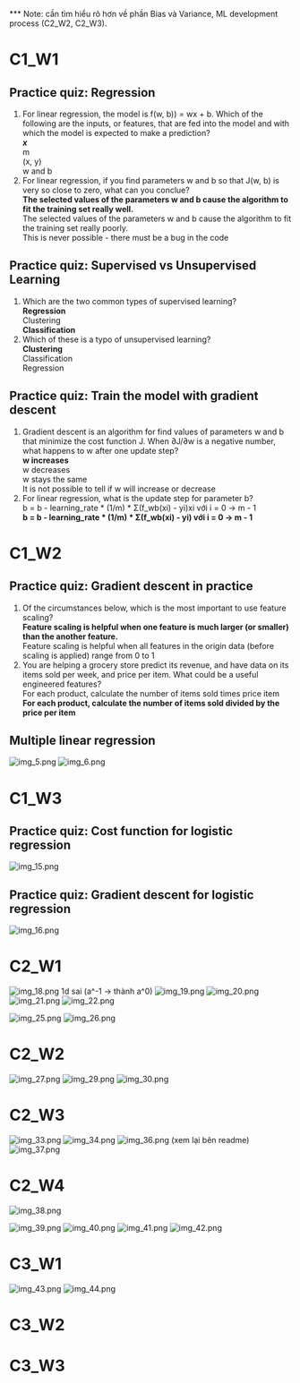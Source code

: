 *** Note: cần tìm hiểu rõ hơn về phần Bias và Variance, ML development process (C2_W2, C2_W3).

# C1_W1
## Practice quiz: Regression
1. For linear regression, the model is f(w, b)) = wx + b. Which of the following are the inputs, or features, that are fed into the model and with which the model is expected to make a prediction?
    <br>***x*** 
    <br>m
    <br>(x, y)
    <br>w and b
2. For linear regression, if you find parameters w and b so that J(w, b) is very so close to zero, what can you conclue?
    <br> **The selected values of the parameters w and b cause the algorithm to fit the training set really well.**
    <br> The selected values of the parameters w and b cause the algorithm to fit the training set really poorly.
    <br> This is never possible - there must be a bug in the code

## Practice quiz: Supervised vs Unsupervised Learning
1. Which are the two common types of supervised learning?
    <br> **Regression**
    <br> Clustering
    <br> **Classification**
2. Which of these is a typo of unsupervised learning?
    <br> **Clustering**
    <br> Classification
    <br> Regression

## Practice quiz: Train the model with gradient descent
1. Gradient descent is an algorithm for find values of parameters w and b that minimize the cost function J. When ∂J/∂w is a negative number, what happens to w after one update step?
    <br> **w increases**
    <br> w decreases
    <br> w stays the same
    <br> It is not possible to tell if w will increase or decrease
2. For linear regression, what is the update step for parameter b?
    <br> b = b - learning_rate * (1/m) * Σ(f_wb(xi) - yi)xi với i = 0 -> m - 1
    **<br> b = b - learning_rate * (1/m) * Σ(f_wb(xi) - yi) với i = 0 -> m - 1**

# C1_W2
## Practice quiz: Gradient descent in practice
1. Of the circumstances below, which is the most important to use feature scaling?
    **<br> Feature scaling is helpful when one feature is much larger (or smaller) than the another feature.**
    <br> Feature scaling is helpful when all features in the origin data (before scaling is applied) range from 0 to 1
2. You are helping a grocery store predict its revenue, and have data on its items sold per week, and price per item. What could be a useful engineered features?
   <br> For each product, calculate the number of items sold times price item
   **<br> For each product, calculate the number of items sold divided by the price per item**

## Multiple linear regression
![img_5.png](assets/img_5.png)
![img_6.png](assets/img_6.png)

# C1_W3

## Practice quiz: Cost function for logistic regression
![img_15.png](assets/img_15.png)
## Practice quiz: Gradient descent for logistic regression
![img_16.png](assets/img_16.png)

# C2_W1
![img_18.png](assets/img_18.png)
1d sai (a^-1 -> thành a^0)
![img_19.png](assets/img_19.png)
![img_20.png](assets/img_20.png)
![img_21.png](assets/img_21.png)
![img_22.png](assets/img_22.png)

![img_25.png](assets/img_25.png)
![img_26.png](assets/img_26.png)

# C2_W2
![img_27.png](assets/img_27.png)
![img_29.png](assets/img_29.png)
![img_30.png](assets/img_30.png)

# C2_W3
![img_33.png](assets/img_33.png)
![img_34.png](assets/img_34.png)
![img_36.png](assets/img_36.png)
(xem lại bên readme)
![img_37.png](assets/img_37.png)

# C2_W4
![img_38.png](assets/img_38.png)

![img_39.png](assets/img_39.png)
![img_40.png](assets/img_40.png)
![img_41.png](assets/img_41.png)
![img_42.png](assets/img_42.png)

# C3_W1
![img_43.png](assets/img_43.png)
![img_44.png](assets/img_44.png)
# C3_W2

# C3_W3

[//]: # (![img_45.png]&#40;img_45.png&#41;)

[//]: # (![img_46.png]&#40;img_46.png&#41;)

[//]: # ()
[//]: # (![img_47.png]&#40;img_47.png&#41;)

[//]: # ()
[//]: # (![img_48.png]&#40;img_48.png&#41;)